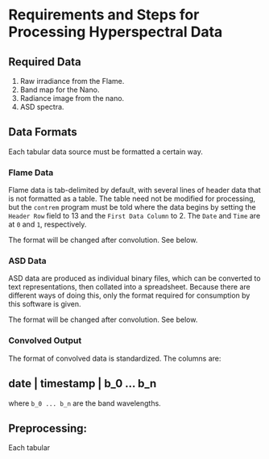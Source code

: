 # Requirements and Steps for Processing Hyperspectral Data

## Required Data

1) Raw irradiance from the Flame.
2) Band map for the Nano.
3) Radiance image from the nano.
4) ASD spectra.

## Data Formats

Each tabular data source must be formatted a certain way. 

### Flame Data

Flame data is tab-delimited by default, with several lines of header data that is not formatted as a table. The table
need not be modified for processing, but the `contrem` program must be told where the data begins by setting the `Header Row`
field to 13 and the `First Data Column` to 2. The `Date` and `Time` are at `0` and `1`, respectively.

The format will be changed after convolution. See below.

### ASD Data

ASD data are produced as individual binary files, which can be converted to text representations, then collated into a
spreadsheet. Because there are different ways of doing this, only the format required for consumption by this software is
given.


The format will be changed after convolution. See below.

### Convolved Output

The format of convolved data is standardized. The columns are:

date | timestamp | b_0 ... b_n
------------------------------

where `b_0 ... b_n` are the band wavelengths.

## Preprocessing:

Each tabular
